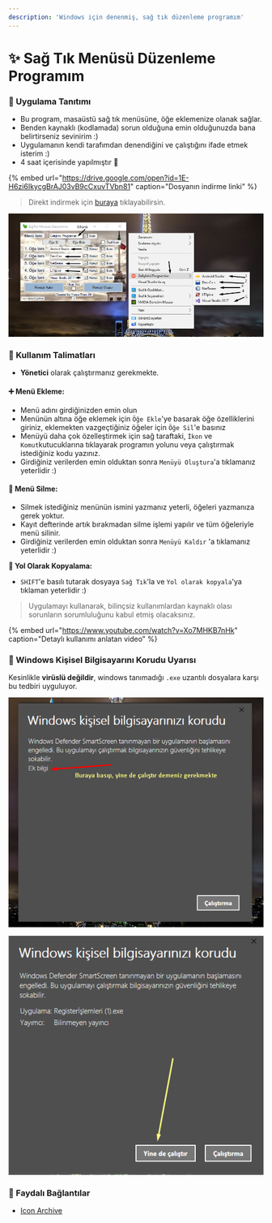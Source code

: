 ```yaml
---
description: 'Windows için denenmiş, sağ tık düzenleme programım'
---
```


# ✨ Sağ Tık Menüsü Düzenleme Programım

###  🦚 Uygulama Tanıtımı

* Bu program, masaüstü sağ tık menüsüne, öğe eklemenize olanak sağlar.
* Benden kaynaklı \(kodlamada\) sorun olduğuna emin olduğunuzda bana belirtirseniz sevinirim :\)
* Uygulamanın kendi tarafımdan denendiğini ve çalıştığını ifade etmek isterim :\)
* 4 saat içerisinde yapılmıştır 🥱

{% embed url="https://drive.google.com/open?id=1E-H6zi6IkycgBrAJ03vB9cCxuvTVbn81" caption="Dosyanın indirme linki" %}

> Direkt indirmek için [buraya](https://drive.google.com/uc?id=1E-H6zi6IkycgBrAJ03vB9cCxuvTVbn81) tıklayabilirsin.

![Sa&#x11F; T&#x131;k Men&#xFC;s&#xFC; D&#xFC;zenleme &#xF6;rnek kullan&#x131;m&#x131;](../../.gitbook/assets/image.png)

### 🎌 Kullanım Talimatları

* **Yönetici** olarak çalıştırmanız gerekmekte.

#### ➕ Menü Ekleme:

* Menü adını girdiğinizden emin olun
* Menünün altına öğe eklemek için `Öğe Ekle`'ye basarak öğe özelliklerini giriniz, eklemekten vazgeçtiğiniz öğeler için `Öğe Sil`'e basınız
* Menüyü daha çok özelleştirmek için sağ taraftaki, `İkon` ve `Komut`kutucuklarına tıklayarak programın yolunu veya çalıştırmak istediğiniz kodu yazınız.
* Girdiğiniz verilerden emin olduktan sonra `Menüyü Oluştura`'a tıklamanız yeterlidir :\)

#### 🧹 Menü Silme:

* Silmek istediğiniz menünün ismini yazmanız yeterli, öğeleri yazmanıza gerek yoktur.
* Kayıt defterinde artık bırakmadan silme işlemi yapılır ve tüm öğeleriyle menü silinir.
* Girdiğiniz verilerden emin olduktan sonra `Menüyü Kaldır` 'a tıklamanız yeterlidir :\)

**🚩 Yol Olarak Kopyalama:**

* `SHIFT`'e basılı tutarak dosyaya `Sağ Tık`'la ve `Yol olarak kopyala`'ya tıklaman yeterlidir :\)

> Uygulamayı kullanarak, bilinçsiz kullanımlardan kaynaklı  olası sorunların sorumluluğunu kabul etmiş olacaksınız.

{% embed url="https://www.youtube.com/watch?v=Xo7MHKB7nHk" caption="Detaylı kullanımı anlatan video" %}

###  🔐 Windows Kişisel Bilgisayarını Korudu Uyarısı

Kesinlikle **virüslü değildir**, windows tanımadığı `.exe` uzantılı dosyalara karşı bu tedbiri uyguluyor.

![](../../.gitbook/assets/image%20%285%29.png)

![](../../.gitbook/assets/image%20%282%29.png)

### 🔗 Faydalı Bağlantılar

*  [Icon Archive](http://www.iconarchive.com/)

